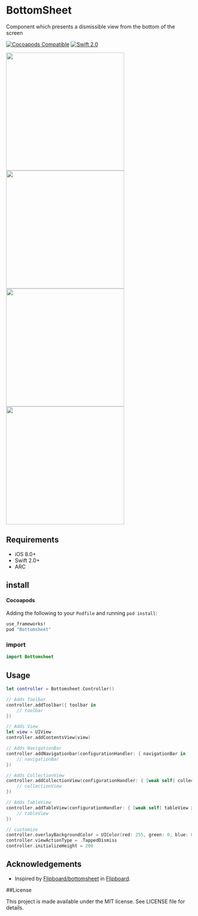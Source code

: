 # BottomSheet

Component which presents a dismissible view from the bottom of the screen

[![Cocoapods Compatible](http://img.shields.io/cocoapods/v/PCLBlurEffectAlert.svg?style=flat)](http://cocoadocs.org/docsets/PCLBlurEffectAlert)
[![Swift 2.0](https://img.shields.io/badge/Swift-2.0-orange.svg?style=flat)](https://developer.apple.com/swift/)

<img src="https://github.com/hryk224/Bottomsheet/wiki/images/sample1.gif" width="320" > <img src="https://github.com/hryk224/Bottomsheet/wiki/images/sample2.gif" width="320" > <img src="https://github.com/hryk224/Bottomsheet/wiki/images/sample3.gif" width="320" > <img src="https://github.com/hryk224/Bottomsheet/wiki/images/sample4.gif" width="320" >

## Requirements
- iOS 8.0+
- Swift 2.0+
- ARC

## install

#### Cocoapods

Adding the following to your `Podfile` and running `pod install`:

```Ruby
use_frameworks!
pod "Bottomsheet"
```

### import

```Swift
import Bottomsheet
```

## Usage

```Swift
let controller = Bottomsheet.Controller()

// Adds Toolbar
controller.addToolbar({ toolbar in
    // toolbar
})

// Adds View
let view = UIView
controller.addContentsView(view)

// Adds NavigationBar
controller.addNavigationbar(configurationHandler: { navigationBar in
    // navigationBar
})

// Adds CollectionView
controller.addCollectionView(configurationHandler: { [weak self] collectionView in
    // collectionView
})

// Adds TableView
controller.addTableView(configurationHandler: { [weak self] tableView in
    // tableView
})

// customize
controller.overlayBackgroundColor = UIColor(red: 255, green: 0, blue: 0, alpha: 0.3)
controller.viewActionType = .TappedDismiss
controller.initializeHeight = 200
```

## Acknowledgements

* Inspired by [Flipboard/bottomsheet](https://github.com/Flipboard/bottomsheet) in [Flipboard](https://github.com/Flipboard).

##License

This project is made available under the MIT license. See LICENSE file for details.
